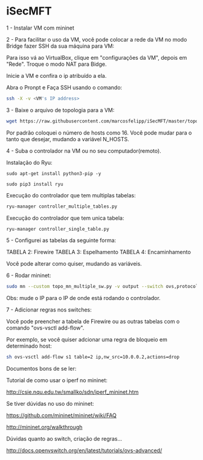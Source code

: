 # iSecMFT

1 - Instalar VM com mininet

2 - Para facilitar o uso da VM, você pode colocar a rede da VM no modo Bridge fazer SSH da sua máquina para VM:

Para isso vá ao VirtualBox, clique em "configurações da VM", depois em "Rede". Troque o modo NAT para Bidge.

Inicie a VM e confira o ip atribuído a ela.

Abra o Pronpt e Faça SSH usando o comando:

````bash
ssh -X -v <VM's IP address>
````

3 - Baixe o arquivo de topologia para a VM:

````bash
wget https://raw.githubusercontent.com/marcosfelipp/iSecMFT/master/topo_mn_multiple_sw.py
````

Por padrão coloquei o número de hosts como 16. Você pode mudar para o tanto que desejar, mudando a variável N_HOSTS.

4 - Suba o controlador na VM ou no seu computador(remoto).

Instalação do Ryu:
````
sudo apt-get install python3-pip -y

sudo pip3 install ryu
````

Execução do controlador que tem multiplas tabelas:

````bash
ryu-manager controller_multiple_tables.py
````

Execução do controlador que tem unica tabela:

````bash
ryu-manager controller_single_table.py
````

5 - Configurei as tabelas da seguinte forma: 

TABELA 2: Firewire
TABELA 3: Espelhamento
TABELA 4: Encaminhamento

Você pode alterar como quiser, mudando as variáveis.

6 - Rodar mininet:

````bash
sudo mn --custom topo_mn_multiple_sw.py -v output --switch ovs,protocols=OpenFlow13 --controller=remote,ip=10.0.0.101,port=6633
````

Obs: mude o IP para o IP de onde está rodando o controlador.

7 - Adicionar regras nos switches:

Você pode preencher a tabela de Firewire ou as outras tabelas com o comando "ovs-vsctl add-flow".

Por exemplo, se você quiser adcionar uma regra de bloqueio em determinado host:

````bash
sh ovs-vsctl add-flow s1 table=2 ip,nw_src=10.0.0.2,actions=drop
````

Documentos bons de se ler:

Tutorial de como usar o iperf no mininet:

http://csie.nqu.edu.tw/smallko/sdn/iperf_mininet.htm

Se tiver dúvidas no uso do mininet:

https://github.com/mininet/mininet/wiki/FAQ

http://mininet.org/walkthrough

Dúvidas quanto ao switch, criação de regras...

http://docs.openvswitch.org/en/latest/tutorials/ovs-advanced/